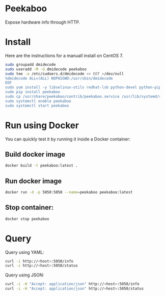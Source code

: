 # Peekaboo

Expose hardware info through HTTP.

# Install

Here are the instructions for a manuall install on CentOS 7.

```bash
sudo groupadd dmidecode
sudo useradd -M -G dmidecode peekaboo
sudo tee -a /etc/sudoers.d/dmidecode << EOT >/dev/null
%dmidecode ALL=(ALL) NOPASSWD:/usr/sbin/dmidecode
EOF
sudo yum install -y libselinux-utils redhat-lsb python-devel python-pip gcc git
sudo pip install peekaboo
sudo cp /usr/share/peekaboo/contrib/peekaboo.service /usr/lib/systemd/system/peekaboo.service
sudo systemctl enable peekaboo
sudo systemctl start peekaboo
```

# Run using Docker

You can quickly test it by running it inside a Docker container:


## Build docker image

```bash
docker build -t peekaboo:latest .
```

## Run docker image

```bash
docker run -d -p 5050:5050 --name=peekaboo peekaboo:latest
```

## Stop container:

```bash
docker stop peekaboo
```

# Query

Query using YAML:

```bash
curl -i http://<host>:5050/info
curl -i http://<host>:5050/status
```

Query using JSON:

```bash
curl -i -H "Accept: application/json" http://<host>:5050/info
curl -i -H "Accept: application/json" http://<host>:5050/status
```
